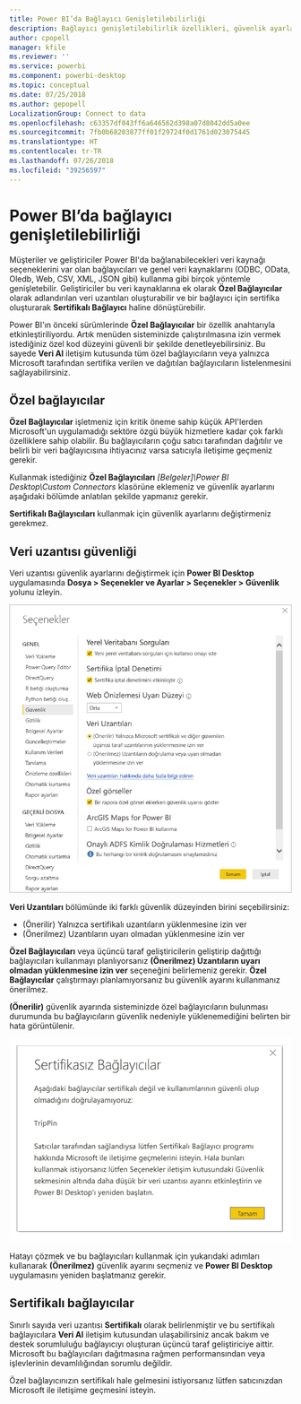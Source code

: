 ```yaml
---
title: Power BI’da Bağlayıcı Genişletilebilirliği
description: Bağlayıcı genişletilebilirlik özellikleri, güvenlik ayarları ve sertifikalı bağlayıcılar
author: cpopell
manager: kfile
ms.reviewer: ''
ms.service: powerbi
ms.component: powerbi-desktop
ms.topic: conceptual
ms.date: 07/25/2018
ms.author: gepopell
LocalizationGroup: Connect to data
ms.openlocfilehash: c63357df043ff6a646562d398a07d8042dd5a0ee
ms.sourcegitcommit: 7fb0b68203877ff01f29724f0d1761d023075445
ms.translationtype: HT
ms.contentlocale: tr-TR
ms.lasthandoff: 07/26/2018
ms.locfileid: "39256597"
---
```

# <a name="connector-extensibility-in-power-bi"></a>Power BI’da bağlayıcı genişletilebilirliği

Müşteriler ve geliştiriciler Power BI'da bağlanabilecekleri veri kaynağı seçeneklerini var olan bağlayıcıları ve genel veri kaynaklarını (ODBC, OData, Oledb, Web, CSV, XML, JSON gibi) kullanma gibi birçok yöntemle genişletebilir. Geliştiriciler bu veri kaynaklarına ek olarak **Özel Bağlayıcılar** olarak adlandırılan veri uzantıları oluşturabilir ve bir bağlayıcı için sertifika oluşturarak **Sertifikalı Bağlayıcı** haline dönüştürebilir.

Power BI'ın önceki sürümlerinde **Özel Bağlayıcılar** bir özellik anahtarıyla etkinleştiriliyordu. Artık menüden sisteminizde çalıştırılmasına izin vermek istediğiniz özel kod düzeyini güvenli bir şekilde denetleyebilirsiniz. Bu sayede **Veri Al** iletişim kutusunda tüm özel bağlayıcıların veya yalnızca Microsoft tarafından sertifika verilen ve dağıtılan bağlayıcıların listelenmesini sağlayabilirsiniz.

## <a name="custom-connectors"></a>Özel bağlayıcılar

**Özel Bağlayıcılar** işletmeniz için kritik öneme sahip küçük API'lerden Microsoft'un uygulamadığı sektöre özgü büyük hizmetlere kadar çok farklı özelliklere sahip olabilir. Bu bağlayıcıların çoğu satıcı tarafından dağıtılır ve belirli bir veri bağlayıcısına ihtiyacınız varsa satıcıyla iletişime geçmeniz gerekir.

Kullanmak istediğiniz **Özel Bağlayıcıları** *\[Belgeler]\\Power BI Desktop\\Custom Connectors* klasörüne eklemeniz ve güvenlik ayarlarını aşağıdaki bölümde anlatılan şekilde yapmanız gerekir.

**Sertifikalı Bağlayıcıları** kullanmak için güvenlik ayarlarını değiştirmeniz gerekmez.

## <a name="data-extension-security"></a>Veri uzantısı güvenliği

Veri uzantısı güvenlik ayarlarını değiştirmek için **Power BI Desktop** uygulamasında **Dosya > Seçenekler ve Ayarlar > Seçenekler > Güvenlik** yolunu izleyin.

![Veri Uzantısı Güvenliği seçeneklerini kullanarak özel bağlayıcı yükleyip yükleyemeyeceğinizi denetleyebilirsiniz](media/desktop-connector-extensibility/data-extension-security-1.png)

**Veri Uzantıları** bölümünde iki farklı güvenlik düzeyinden birini seçebilirsiniz:

* (Önerilir) Yalnızca sertifikalı uzantıların yüklenmesine izin ver
* (Önerilmez) Uzantıların uyarı olmadan yüklenmesine izin ver

**Özel Bağlayıcıları** veya üçüncü taraf geliştiricilerin geliştirip dağıttığı bağlayıcıları kullanmayı planlıyorsanız **(Önerilmez) Uzantıların uyarı olmadan yüklenmesine izin ver** seçeneğini belirlemeniz gerekir. **Özel Bağlayıcılar** çalıştırmayı planlamıyorsanız bu güvenlik ayarını kullanmanız önerilmez.

**(Önerilir)** güvenlik ayarında sisteminizde özel bağlayıcıların bulunması durumunda bu bağlayıcıların güvenlik nedeniyle yüklenemediğini belirten bir hata görüntülenir.

![Güvenlik ayarları nedeniyle yüklenemeyen Özel Bağlayıcılar iletişim kutusunda görüntülenir, bu örnekte TripPin](media/desktop-connector-extensibility/data-extension-security-2.png)

Hatayı çözmek ve bu bağlayıcıları kullanmak için yukarıdaki adımları kullanarak **(Önerilmez)** güvenlik ayarını seçmeniz ve **Power BI Desktop** uygulamasını yeniden başlatmanız gerekir.

## <a name="certified-connectors"></a>Sertifikalı bağlayıcılar

Sınırlı sayıda veri uzantısı **Sertifikalı** olarak belirlenmiştir ve bu sertifikalı bağlayıcılara **Veri Al** iletişim kutusundan ulaşabilirsiniz ancak bakım ve destek sorumluluğu bağlayıcıyı oluşturan üçüncü taraf geliştiriciye aittir. Microsoft bu bağlayıcıları dağıtmasına rağmen performansından veya işlevlerinin devamlılığından sorumlu değildir.

Özel bağlayıcınızın sertifikalı hale gelmesini istiyorsanız lütfen satıcınızdan Microsoft ile iletişime geçmesini isteyin.
